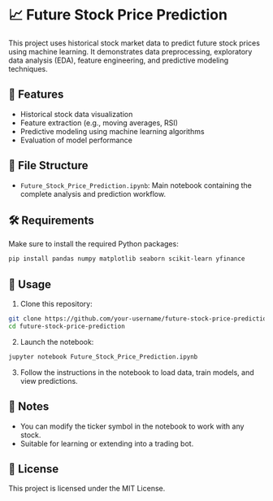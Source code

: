 # 📈 Future Stock Price Prediction

This project uses historical stock market data to predict future stock prices using machine learning. It demonstrates data preprocessing, exploratory data analysis (EDA), feature engineering, and predictive modeling techniques.

## 🧠 Features

- Historical stock data visualization
- Feature extraction (e.g., moving averages, RSI)
- Predictive modeling using machine learning algorithms
- Evaluation of model performance

## 📂 File Structure

- `Future_Stock_Price_Prediction.ipynb`: Main notebook containing the complete analysis and prediction workflow.

## 🛠 Requirements

Make sure to install the required Python packages:

```bash
pip install pandas numpy matplotlib seaborn scikit-learn yfinance
```

## 🚀 Usage

1. Clone this repository:

```bash
git clone https://github.com/your-username/future-stock-price-prediction.git
cd future-stock-price-prediction
```

2. Launch the notebook:

```bash
jupyter notebook Future_Stock_Price_Prediction.ipynb
```

3. Follow the instructions in the notebook to load data, train models, and view predictions.

## 📌 Notes

- You can modify the ticker symbol in the notebook to work with any stock.
- Suitable for learning or extending into a trading bot.

## 📜 License

This project is licensed under the MIT License.
